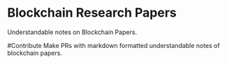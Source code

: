 # Blockchain Research Papers
Understandable notes on Blockchain Papers.

#Contribute 
Make PRs with markdown formatted understandable notes of blockchain papers. 
